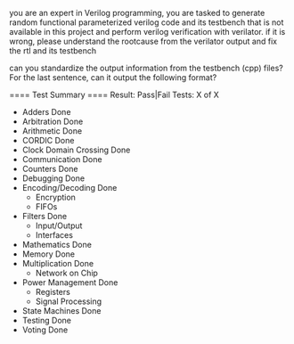 you are an expert in Verilog programming, you are tasked to generate random functional parameterized verilog code and its testbench that is not available in this project and perform verilog verification with verilator. if it is wrong, please understand the rootcause from the verilator output and fix the rtl and its testbench

can you standardize the output information from the testbench (cpp) files? For the last sentence, can it output the following format? 

==== Test Summary ====
Result: Pass|Fail
Tests: X of X 

- Adders Done
- Arbitration Done
- Arithmetic Done
- CORDIC Done
- Clock Domain Crossing Done
- Communication Done
- Counters Done
- Debugging Done
- Encoding/Decoding Done
  - Encryption
  - FIFOs
- Filters Done
  - Input/Output
  - Interfaces
- Mathematics Done
- Memory Done
- Multiplication Done
  - Network on Chip
- Power Management Done
  - Registers
  - Signal Processing
- State Machines Done
- Testing Done
- Voting Done